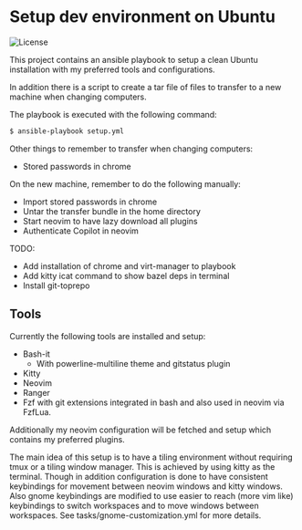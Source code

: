Setup dev environment on Ubuntu
===============================

![License](https://img.shields.io/github/license/arsham/fzfmania.nvim)

This project contains an ansible playbook to setup a clean Ubuntu installation
with my preferred tools and configurations.

In addition there is a script to create a tar file of files to transfer to
a new machine when changing computers.

The playbook is executed with the following command:

```bash
$ ansible-playbook setup.yml
```

Other things to remember to transfer when changing computers:
- Stored passwords in chrome

On the new machine, remember to do the following manually:
- Import stored passwords in chrome
- Untar the transfer bundle in the home directory
- Start neovim to have lazy download all plugins
- Authenticate Copilot in neovim

TODO:
- Add installation of chrome and virt-manager to playbook
- Add kitty icat command to show bazel deps in terminal
- Install git-toprepo

## Tools

Currently the following tools are installed and setup:
- Bash-it
  - With powerline-multiline theme and gitstatus plugin
- Kitty
- Neovim
- Ranger
- Fzf with git extensions integrated in bash and also used in neovim via
  FzfLua.

Additionally my neovim configuration will be fetched and setup which contains
my preferred plugins.

The main idea of this setup is to have a tiling environment without requiring
tmux or a tiling window manager.
This is achieved by using kitty as the terminal.
Though in addition configuration is done to have consistent keybindings for
movement between neovim windows and kitty windows. Also gnome keybindings are
modified to use easier to reach (more vim like) keybindings to switch workspaces
and to move windows between workspaces. See tasks/gnome-customization.yml for
more details.
